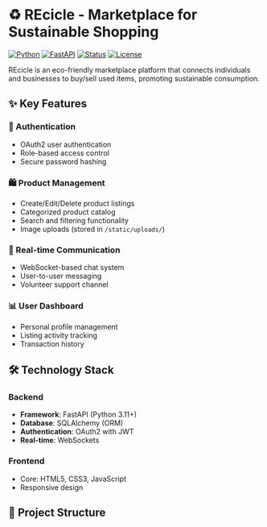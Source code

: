 # ♻️ REcicle - Marketplace for Sustainable Shopping

[![Python](https://img.shields.io/badge/Python-3.11+-blue)](https://python.org)
[![FastAPI](https://img.shields.io/badge/FastAPI-0.95+-green)](https://fastapi.tiangolo.com)
[![Status](https://img.shields.io/badge/status-In_Development-yellow)]()
[![License](https://img.shields.io/badge/license-MIT-orange)]()

REcicle is an eco-friendly marketplace platform that connects individuals and businesses to buy/sell used items, promoting sustainable consumption.

## ✨ Key Features

### 🔐 Authentication
- OAuth2 user authentication
- Role-based access control
- Secure password hashing

### 🛍️ Product Management
- Create/Edit/Delete product listings
- Categorized product catalog
- Search and filtering functionality
- Image uploads (stored in `/static/uploads/`)

### 💬 Real-time Communication
- WebSocket-based chat system
- User-to-user messaging
- Volunteer support channel

### 📊 User Dashboard
- Personal profile management
- Listing activity tracking
- Transaction history

## 🛠️ Technology Stack

### Backend
- **Framework**: FastAPI (Python 3.11+)
- **Database**: SQLAlchemy (ORM)
- **Authentication**: OAuth2 with JWT
- **Real-time**: WebSockets

### Frontend
- Core: HTML5, CSS3, JavaScript
- Responsive design

## 📌 Project Structure
